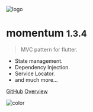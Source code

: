 ![logo](https://i.imgur.com/atDeptO.png)

# momentum <small>1.3.4</small>

> MVC pattern for flutter.

- State management.
- Dependency Injection.
- Service Locator.
- and much more...

[GitHub](https://github.com/xamantra/momentum)
[Overview](/?id=features)

![color](#ffffff)